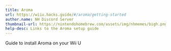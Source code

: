 ```yaml
---
title: Aroma
url: https://wiiu.hacks.guide/#/aroma/getting-started
author.name: NH Discord Server
thumbnail-url: https://nintendohomebrew.com/assets/img/nhmemes/bigh.png
help-desc: Links to the Aroma setup guide
---
```


Guide to install Aroma on your Wii U
